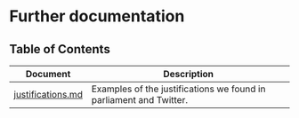 # Further documentation

## Table of Contents

|               Document                 | Description |
| -------------------------------------- | --- |
| [justifications.md](justifications.md) | Examples of the justifications we found in parliament and Twitter. |
